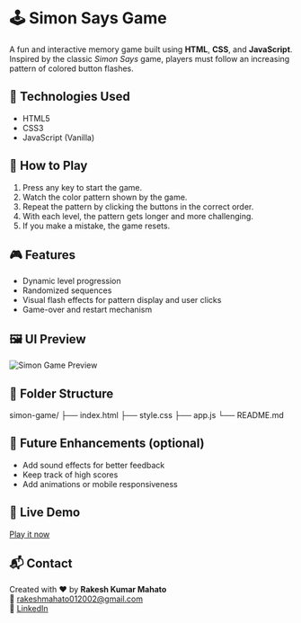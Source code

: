 # 🕹️ Simon Says Game

A fun and interactive memory game built using **HTML**, **CSS**, and **JavaScript**. Inspired by the classic *Simon Says* game, players must follow an increasing pattern of colored button flashes.

## 🔧 Technologies Used

- HTML5
- CSS3
- JavaScript (Vanilla)

## 🚀 How to Play

1. Press any key to start the game.
2. Watch the color pattern shown by the game.
3. Repeat the pattern by clicking the buttons in the correct order.
4. With each level, the pattern gets longer and more challenging.
5. If you make a mistake, the game resets.

## 🎮 Features

- Dynamic level progression
- Randomized sequences
- Visual flash effects for pattern display and user clicks
- Game-over and restart mechanism

## 🖼️ UI Preview

![Simon Game Preview](https://user-images.githubusercontent.com/yourusername/simon-game-preview.png) <!-- Replace with your actual image URL -->

## 📁 Folder Structure
simon-game/
├── index.html
├── style.css
├── app.js
└── README.md



## 📌 Future Enhancements (optional)

- Add sound effects for better feedback
- Keep track of high scores
- Add animations or mobile responsiveness

## 🔗 Live Demo

[Play it now](https://yourusername.github.io/simon-game/) <!-- Replace with your GitHub Pages link -->

## 📬 Contact

Created with ❤️ by **Rakesh Kumar Mahato**  
📧 [rakeshmahato012002@gmail.com](mailto:rakeshmahato012002@gmail.com)  
📌 [LinkedIn](https://www.linkedin.com/in/your-profile)  

